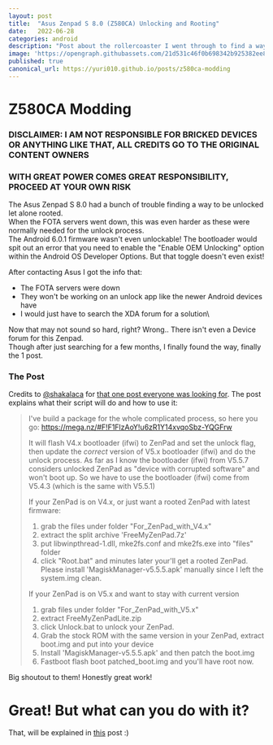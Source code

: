 ```yaml
---
layout: post
title:  "Asus Zenpad S 8.0 (Z580CA) Unlocking and Rooting"
date:   2022-06-28
categories: android
description: "Post about the rollercoaster I went through to find a way to unlock it"
image: 'https://opengraph.githubassets.com/21d531c46f0b698342b925382ee830ea347d3964bc259f523a41185f2f3b3aa7/Yuri010/yuri010.github.io'
published: true
canonical_url: https://yuri010.github.io/posts/z580ca-modding
---
```


<!-- THIS SITE IS LICENSED UNDER THE CIR-LICENSE. FOR MORE INFO VISIT https://github.com/Yuri010/CIR-License/
ORIGINAL CAN BE FOUND AT https://github.com/Yuri010/CIR-License/blob/main/License.md -->

# Z580CA Modding

### DISCLAIMER: I AM NOT RESPONSIBLE FOR BRICKED DEVICES OR ANYTHING LIKE THAT, ALL CREDITS GO TO THE ORIGINAL CONTENT OWNERS
### WITH GREAT POWER COMES GREAT RESPONSIBILITY, PROCEED AT YOUR OWN RISK
The Asus Zenpad S 8.0 had a bunch of trouble finding a way to be unlocked let alone rooted.\
When the FOTA servers went down, this was even harder as these were normally needed for the unlock process.\
The Android 6.0.1 firmware wasn't even unlockable! The bootloader would spit out an error that you need to enable the "Enable OEM Unlocking" option within the Android OS Developer Options. But that toggle doesn't even exist!

After contacting Asus I got the info that:
 - The FOTA servers were down
 - They won't be working on an unlock app like the newer Android devices have
 - I would just have to search the XDA forum for a solution\

Now that may not sound so hard, right? Wrong.. There isn't even a Device forum for this Zenpad.\
Though after just searching for a few months, I finally found the way, finally the 1 post.

### The Post
Credits to [@shakalaca](https://github.com/shakalaca) for [that one post everyone was looking for](https://forum.xda-developers.com/t/zenpad-s-root-achieved.3160422/page-66#post-75242374).
The post explains what their script will do and how to use it:
> I've build a package for the whole complicated process, so here you go:
> https://mega.nz/#F!F1FlzAoY!u6zR1Y14xvqoSbz-YQGFrw
>
> It will flash V4.x bootloader (ifwi) to ZenPad and set the unlock flag, then update the *correct* version of V5.x bootloader (ifwi) and do the unlock process. As far as I know the bootloader (ifwi) from V5.5.7 considers unlocked ZenPad as "device with corrupted software" and won't boot up. So we have to use the bootloader (ifwi) come from V5.4.3 (which is the same with V5.5.1)
>
> If your ZenPad is on V4.x, or just want a rooted ZenPad with latest firmware:
> 1. grab the files under folder "For_ZenPad_with_V4.x"
> 2. extract the split archive 'FreeMyZenPad.7z'
> 3. put libwinpthread-1.dll, mke2fs.conf and mke2fs.exe into "files" folder
> 4. click "Root.bat" and minutes later your'll get a rooted ZenPad. Please install 'MagiskManager-v5.5.5.apk' manually since I left the system.img clean.
>
> If your ZenPad is on V5.x and want to stay with current version
> 1. grab files under folder "For_ZenPad_with_V5.x"
> 2. extract FreeMyZenPadLite.zip
> 3. click Unlock.bat to unlock your ZenPad.
> 4. Grab the stock ROM with the same version in your ZenPad, extract boot.img and put into your device
> 5. Install 'MagiskManager-v5.5.5.apk' and then patch the boot.img
> 6. Fastboot flash boot patched_boot.img and you'll have root now.

Big shoutout to them! Honestly great work!

# Great! But what can you do with it?
That, will be explained in [this](https://yuri010.github.io/posts/android-modding) post :)
